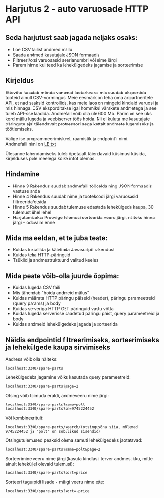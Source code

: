 # Harjutus 2 - auto varuosade HTTP API

## Seda harjutust saab jagada neljaks osaks:
* Loe CSV failist andmed mällu
* Saada andmed kasutajale JSON formaadis
* Filtreeri/otsi varuosasid seerianumbri või nime järgi
* Parem hinne kui teed ka lehekülgedeks jagamise ja sorteerimise

## Kirjeldus
Ettevõte kasutab mõnda vanemat laotarkvara, mis suudab eksportida tooteid ainult CSV-vormingus.
Meie eesmärk on teha oma äripartneritele API, et nad saaksid kontrollida, kas meie laos on mingeid kindlaid varuosi ja mis hinnaga.
CSV eksporditakse igal hommikul värskete andmetega ja see tuleb API-sse laadida.
Andmefail võib olla üle 600 Mb. Parim on see üks kord mällu lugeda ja veebiserver töös hoida.
Nii ei kuluta me kasutajate päringute ajal täiendavalt protsessori aega kettalt andmete lugemiseks ja töötlemiseks.

Valige ise programmeerimiskeel, raamistik ja endpoint'i nimi.  
Andmefaili nimi on [LE.txt](https://github.com/timotr/harjutused/blob/main/hajusrakendused/LE.txt)

Ülesanne lahendamiseks tuleb õpetajalt täiendavaid küsimusi küsida, kirjelduses pole meelega kõike infot olemas.

## Hindamine
 - Hinne 3 Rakendus suudab andmefaili töödelda ning JSON formaadis vastuse anda
 - Hinne 4 Rakendus suudab nime ja tootekoodi järgi varuosasid filtreerida/otsida
 - Hinne 5 Rakendus suudab tulemuse edastada lehekülgede kaupa, 30 tulemust ühel lehel
 - Harjutamiseks: Proovige tulemusi sorteerida veeru järgi, näiteks hinna järgi – odavaim enne

## Mida ma eeldan, et te juba teate:
- Kuidas installida ja käivitada Javascripti rakendusi
- Kuidas teha HTTP-päringuid
- Tsüklid ja andmestruktuurid valitud keeles

## Mida peate võib-olla juurde õppima:
- Kuidas lugeda CSV faili
- Mis tähendab "hoida andmeid mälus"
- Kuidas määrata HTTP päringu päiseid (header), päringu parameetreid (query params) ja body
- Kuidas serveriga HTTP GET päringuid vastu võtta
- Kuidas lugeda serverisse saadetud päringu päist, query parameetreid ja body
- Kuidas andmeid lehekülgedeks jagada ja sorteerida

## Näidis endpointid filtreerimiseks, sorteerimiseks ja lehekülgede kaupa sirvimiseks
Aadress võib olla näiteks:

    localhost:3300/spare-parts

Lehekülgedeks jagamine võiks kasutada query parameetreid:

    localhost:3300/spare-parts?page=2

Otsing võib toimuda eraldi, andmeveeru nime järgi:

    localhost:3300/spare-parts?name=polt
    localhost:3300/spare-parts?sn=9745224452
  
Või kombineeritult:

    localhost:3300/spare-parts/search/(otsingusõna siia, mõlemad 9745224452 ja "polt" on sobilikud sisendid)
  
Otsingutulemused peaksid olema samuti lehekülgedeks jaotatavad:

    localhost:3300/spare-parts?name=polt&page=2

Sorteerimine veeru nime järgi (kasuta kindlasti terver andmestikku, mitte ainult leheküljel olevaid tulemusi):

    localhost:3300/spare-parts?sort=price
  
Sorteeri tagurpidi lisade `-` märgi veeru nime ette:

    localhost:3300/spare-parts?sort=-price
